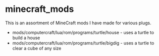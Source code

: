 minecraft_mods
==============

This is an assortment of MineCraft mods I have made for various plugs.

* mods/computercraft/lua/rom/programs/turtle/house - uses a turtle to build a house
* mods/computercraft/lua/rom/programs/turtle/bigdig - uses a turtle to clear a cube of any size
